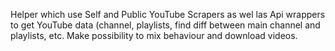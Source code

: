 Helper which use Self and Public YouTube Scrapers as wel las Api wrappers to get YouTube data (channel, playlists,
find diff between main channel and playlists, etc. Make possibility to mix behaviour and download videos.